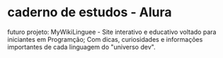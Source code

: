 # caderno de estudos - Alura
futuro projeto: MyWikiLinguee - Site interativo e educativo voltado para iniciantes em Programção; Com dicas, curiosidades e informações importantes de cada linguagem do "universo dev".